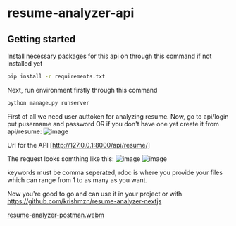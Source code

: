 ﻿# resume-analyzer-api

## Getting started

Install necessary packages for this api on through this command if not installed yet

```bash
pip install -r requirements.txt
```

Next, run environment firstly through this command

```bash
python manage.py runserver
```

First of all we need user auttoken for analyzing resume. Now, go to api/login put pusername and password OR if you don't have one yet create it from api/resume:
![image](https://github.com/krishmzn/resume-analyzer-django-api/assets/99157652/e7674d52-b77b-4fa1-8a7a-6f88461ff887)


Url for the API [http://127.0.0.1:8000/api/resume/]

The request looks somthing like this:
![image](https://github.com/krishmzn/resume-analyzer-django-api/assets/99157652/646c9f2e-afbb-4cba-b4dc-1e1752005c58)
![image](https://user-images.githubusercontent.com/99157652/233817830-7c07fdbb-5f94-47df-8fdd-30ea3ddfb4d8.png)

keywords must be comma seperated, rdoc is where you provide your files which can range from 1 to as many as you want.  

Now you're good to go and can use it in your project or with https://github.com/krishmzn/resume-analyzer-nextjs

[resume-analyzer-postman.webm](https://github.com/krishmzn/resume-analyzer-django-api/assets/99157652/70c91174-ed1f-483d-98d6-e3b029b93060)
